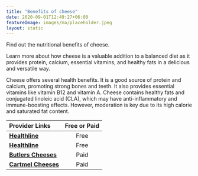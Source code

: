 ```yaml
---
title: "Benefits of cheese"
date: 2020-09-01T12:49:27+06:00
featureImage: images/ma/placeholder.jpeg
layout: static
---
```


Find out the nutritional benefits of cheese.

Learn more about how cheese is a valuable addition to a balanced diet as it provides protein, calcium, essential vitamins, and healthy fats in a delicious and versatile way.

Cheese offers several health benefits. It is a good source of protein and calcium, promoting strong bones and teeth. It also provides essential vitamins like vitamin B12 and vitamin A. Cheese contains healthy fats and conjugated linoleic acid (CLA), which may have anti-inflammatory and immune-boosting effects. However, moderation is key due to its high calorie and saturated fat content.

| Provider Links      | Free or Paid  |  
| :-----------          | :--------------:      |  
| [**Healthline**](https://www.healthline.com/health/is-cheese-bad-for-you) | Free | 
| [**Healthline**](https://www.healthline.com/nutrition/healthiest-cheese) | Free  | 
| [**Butlers Cheeses**](https://www.butlerscheeses.co.uk/) | Paid | 
| [**Cartmel Cheeses**](https://www.cartmelcheeses.co.uk/) | Paid | 
  

<br/><br/>






